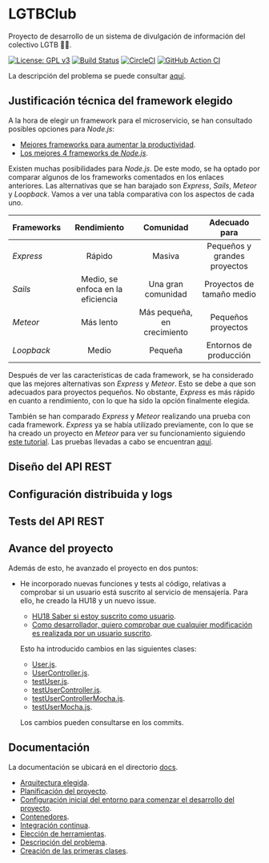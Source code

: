 # LGTBClub

Proyecto de desarrollo de un sistema de divulgación de información del colectivo LGTB :rainbow_flag:.

[![License: GPL v3](https://img.shields.io/badge/License-GPLv3-blue.svg)](https://www.gnu.org/licenses/gpl-3.0) [![Build Status](https://travis-ci.com/aure-nogueras/LGTBClub.svg?branch=main)](https://travis-ci.com/github/aure-nogueras/LGTBClub) [![CircleCI](https://circleci.com/gh/aure-nogueras/LGTBClub.svg?style=shield)](https://app.circleci.com/pipelines/github/aure-nogueras/LGTBClub?branch=main) [![GitHub Action CI](https://github.com/aure-nogueras/LGTBClub/workflows/Node.js%20CI/badge.svg)](https://github.com/aure-nogueras/LGTBClub/actions)

La descripción del problema se puede consultar [aquí](https://aure-nogueras.github.io/LGTBClub/docs/descripcion_problema).

## Justificación técnica del framework elegido

A la hora de elegir un framework para el microservicio, se han consultado posibles opciones para *Node.js*:

- [Mejores frameworks para aumentar la productividad](http://developinginspanish.com/2019/12/20/los-mejores-frameworks-de-node-js-para-aumentar-la-productividad/).
- [Los mejores 4 frameworks de *Node.js*](https://rapidapi.com/blog/best-nodejs-frameworks/).

Existen muchas posibilidades para *Node.js*. De este modo, se ha optado por comparar algunos de los frameworks comentados en los enlaces anteriores. Las alternativas que se han barajado son *Express*, *Sails*, *Meteor* y *Loopback*. Vamos a ver una tabla comparativa con los aspectos de cada uno. 

| Frameworks    | Rendimiento   | Comunidad     | Adecuado para |
| ------------- |:-------------:|:-------------:|:-------------:|
| *Express*     | Rápido        | Masiva        | Pequeños y grandes proyectos |
| *Sails*       | Medio, se enfoca en la eficiencia         | Una gran comunidad | Proyectos de tamaño medio |
| *Meteor*      | Más lento     | Más pequeña, en crecimiento| Pequeños proyectos |
| *Loopback*    | Medio         | Pequeña       | Entornos de producción |

Después de ver las características de cada framework, se ha considerado que las mejores alternativas son *Express* y *Meteor*. Esto se debe a que son adecuados para proyectos pequeños. No obstante, *Express* es más rápido en cuanto a rendimiento, con lo que ha sido la opción finalmente elegida. 

También se han comparado *Express* y *Meteor* realizando una prueba con cada framework. *Express* ya se había utilizado previamente, con lo que se ha creado un proyecto en *Meteor* para ver su funcionamiento siguiendo [este tutorial](https://www.codementor.io/@codeforgeek/rest-crud-operation-using-meteor-du10808m5). Las pruebas llevadas a cabo se encuentran [aquí](https://github.com/aure-nogueras/EjerciciosCC/tree/main/Tema5).

## Diseño del API REST

## Configuración distribuida y logs

## Tests del API REST

## Avance del proyecto

Además de esto, he avanzado el proyecto en dos puntos:

- He incorporado nuevas funciones y tests al código, relativas a comprobar si un usuario está suscrito al servicio de mensajería. Para ello, he creado la HU18 y un nuevo issue.
	- [HU18 Saber si estoy suscrito como usuario](https://github.com/aure-nogueras/LGTBClub/issues/56).
	- [Como desarrollador, quiero comprobar que cualquier modificación es realizada por un usuario suscrito](https://github.com/aure-nogueras/LGTBClub/issues/55).
  
  Esto ha introducido cambios en las siguientes clases:
  
  	- [User.js](https://github.com/aure-nogueras/LGTBClub/blob/main/src/UserManagement/User.js).
  	- [UserController.js](https://github.com/aure-nogueras/LGTBClub/blob/main/src/UserManagement/UserController.js).
  	- [testUser.js](https://github.com/aure-nogueras/LGTBClub/blob/main/src/UserManagement/testUser.js).
  	- [testUserController.js](https://github.com/aure-nogueras/LGTBClub/blob/main/src/UserManagement/testUserController.js).
  	- [testUserControllerMocha.js](https://github.com/aure-nogueras/LGTBClub/blob/main/src/UserManagement/testUserControllerMocha.js).
  	- [testUserMocha.js](https://github.com/aure-nogueras/LGTBClub/blob/main/src/UserManagement/testUserMocha.js).

  Los cambios pueden consultarse en los commits.

## Documentación

La documentación se ubicará en el directorio [docs](https://github.com/aure-nogueras/ProyectoCC/tree/main/docs). 
- [Arquitectura elegida](https://aure-nogueras.github.io/LGTBClub/docs/arquitectura).
- [Planificación del proyecto](https://aure-nogueras.github.io/LGTBClub/docs/planificacion).
- [Configuración inicial del entorno para comenzar el desarrollo del proyecto](https://aure-nogueras.github.io/LGTBClub/docs/configuracion_entorno).
- [Contenedores](https://aure-nogueras.github.io/LGTBClub/docs/contenedores).
- [Integración continua](https://aure-nogueras.github.io/LGTBClub/docs/integracion_continua).
- [Elección de herramientas](https://aure-nogueras.github.io/LGTBClub/docs/eleccion_herramientas).
- [Descripción del problema](https://aure-nogueras.github.io/LGTBClub/docs/descripcion_problema).
- [Creación de las primeras clases](https://aure-nogueras.github.io/LGTBClub/docs/primeras_clases).



